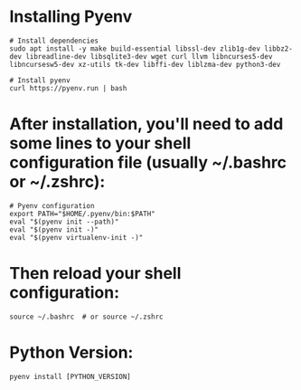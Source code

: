 # Installing Pyenv

```
# Install dependencies
sudo apt install -y make build-essential libssl-dev zlib1g-dev libbz2-dev libreadline-dev libsqlite3-dev wget curl llvm libncurses5-dev libncursesw5-dev xz-utils tk-dev libffi-dev liblzma-dev python3-dev

# Install pyenv
curl https://pyenv.run | bash
```

# After installation, you'll need to add some lines to your shell configuration file (usually ~/.bashrc or ~/.zshrc):

```
# Pyenv configuration
export PATH="$HOME/.pyenv/bin:$PATH"
eval "$(pyenv init --path)"
eval "$(pyenv init -)"
eval "$(pyenv virtualenv-init -)"
```

# Then reload your shell configuration:

```
source ~/.bashrc  # or source ~/.zshrc
```
# Python Version:

```
pyenv install [PYTHON_VERSION]
```
